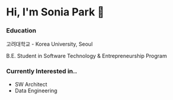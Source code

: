 # Hi, I'm Sonia Park 👋

### Education
고려대학교 - Korea University, Seoul

B.E. Student in Software Technology & Entrepreneurship Program

### Currently Interested in..
- SW Architect
- Data Engineering
